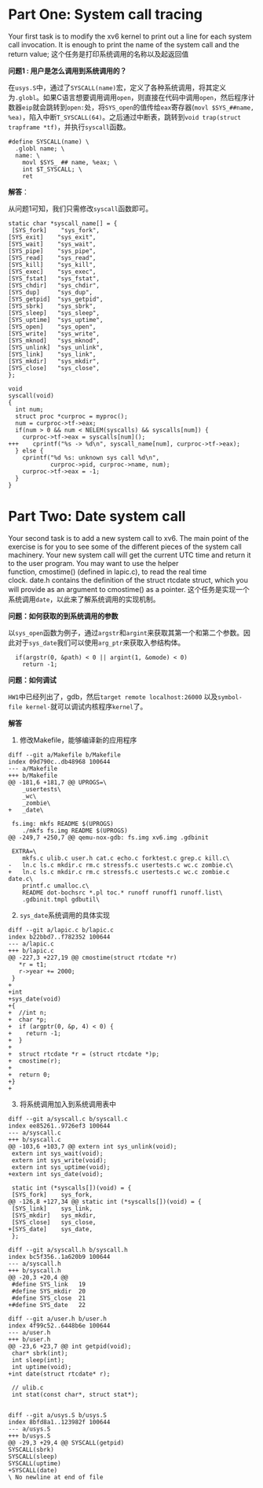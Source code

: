 # Part One: System call tracing
Your first task is to modify the xv6 kernel to print out a line for each system call invocation. It is enough to print the name of the system call and the return value;
这个任务是打印系统调用的名称以及起返回值

**问题1 : 用户是怎么调用到系统调用的？**

在`usys.S`中，通过了`SYSCALL(name)`宏，定义了各种系统调用，将其定义为`.globl`。如果C语言想要调用调用`open`，则直接在代码中调用`open`，然后程序计数器`eip`就会跳转到`open:`处，将`SYS_open`的值传给`eax`寄存器(`movl $SYS_##name, %ea)`，陷入中断`T_SYSCALL(64)`。之后通过中断表，跳转到`void trap(struct trapframe *tf)`，并执行`syscall`函数。
```
#define SYSCALL(name) \
  .globl name; \
  name: \
    movl $SYS_ ## name, %eax; \
    int $T_SYSCALL; \
    ret
```

**解答**：

从问题1可知，我们只需修改`syscall`函数即可。
```
static char *syscall_name[] = {
 [SYS_fork]    "sys_fork",
[SYS_exit]    "sys_exit",
[SYS_wait]    "sys_wait",
[SYS_pipe]    "sys_pipe",
[SYS_read]    "sys_read",
[SYS_kill]    "sys_kill",
[SYS_exec]    "sys_exec",
[SYS_fstat]   "sys_fstat",
[SYS_chdir]   "sys_chdir",
[SYS_dup]     "sys_dup",
[SYS_getpid]  "sys_getpid",
[SYS_sbrk]    "sys_sbrk",
[SYS_sleep]   "sys_sleep",
[SYS_uptime]  "sys_uptime",
[SYS_open]    "sys_open",
[SYS_write]   "sys_write",
[SYS_mknod]   "sys_mknod",
[SYS_unlink]  "sys_unlink",
[SYS_link]    "sys_link",
[SYS_mkdir]   "sys_mkdir",
[SYS_close]   "sys_close",
};

void
syscall(void)
{
  int num;
  struct proc *curproc = myproc();
  num = curproc->tf->eax;
  if(num > 0 && num < NELEM(syscalls) && syscalls[num]) {
    curproc->tf->eax = syscalls[num]();
+++    cprintf("%s -> %d\n", syscall_name[num], curproc->tf->eax);
  } else {
    cprintf("%d %s: unknown sys call %d\n",
            curproc->pid, curproc->name, num);
    curproc->tf->eax = -1;
  }
}
```



# Part Two: Date system call
Your second task is to add a new system call to xv6. The main point of the exercise is for you to see some of the different pieces of the system call machinery. Your new system call will get the current UTC time and return it to the user program. You may want to use the helper function, cmostime() (defined in lapic.c), to read the real time clock. date.h contains the definition of the struct rtcdate struct, which you will provide as an argument to cmostime() as a pointer.
这个任务是实现一个系统调用`date`，以此来了解系统调用的实现机制。

**问题：如何获取的到系统调用的参数**

以`sys_open`函数为例子，通过`argstr`和`argint`来获取其第一个和第二个参数。因此对于`sys_date`我们可以使用`arg_ptr`来获取入参结构体。
```
  if(argstr(0, &path) < 0 || argint(1, &omode) < 0)
    return -1;
```

**问题：如何调试**

`HW1`中已经列出了，gdb，然后`target remote localhost:26000`  以及`symbol-file kernel·`就可以调试内核程序`kernel`了。

**解答**
1. 修改Makefile，能够编译新的应用程序
```
diff --git a/Makefile b/Makefile
index 09d790c..db48968 100644
--- a/Makefile
+++ b/Makefile
@@ -181,6 +181,7 @@ UPROGS=\
 	_usertests\
 	_wc\
 	_zombie\
+	_date\
 
 fs.img: mkfs README $(UPROGS)
 	./mkfs fs.img README $(UPROGS)
@@ -249,7 +250,7 @@ qemu-nox-gdb: fs.img xv6.img .gdbinit
 
 EXTRA=\
 	mkfs.c ulib.c user.h cat.c echo.c forktest.c grep.c kill.c\
-	ln.c ls.c mkdir.c rm.c stressfs.c usertests.c wc.c zombie.c\
+	ln.c ls.c mkdir.c rm.c stressfs.c usertests.c wc.c zombie.c date.c\
 	printf.c umalloc.c\
 	README dot-bochsrc *.pl toc.* runoff runoff1 runoff.list\
 	.gdbinit.tmpl gdbutil\
```

2. `sys_date`系统调用的具体实现
```
diff --git a/lapic.c b/lapic.c
index b22bbd7..f782352 100644
--- a/lapic.c
+++ b/lapic.c
@@ -227,3 +227,19 @@ cmostime(struct rtcdate *r)
   *r = t1;
   r->year += 2000;
 }
+
+int
+sys_date(void)
+{
+  //int n;
+  char *p;
+  if (argptr(0, &p, 4) < 0) {
+    return -1;
+  }
+
+  struct rtcdate *r = (struct rtcdate *)p;
+  cmostime(r);
+
+  return 0;
+}
+
```

3. 将系统调用加入到系统调用表中

```
diff --git a/syscall.c b/syscall.c
index ee85261..9726ef3 100644
--- a/syscall.c
+++ b/syscall.c
@@ -103,6 +103,7 @@ extern int sys_unlink(void);
 extern int sys_wait(void);
 extern int sys_write(void);
 extern int sys_uptime(void);
+extern int sys_date(void);
 
 static int (*syscalls[])(void) = {
 [SYS_fork]    sys_fork,
@@ -126,8 +127,34 @@ static int (*syscalls[])(void) = {
 [SYS_link]    sys_link,
 [SYS_mkdir]   sys_mkdir,
 [SYS_close]   sys_close,
+[SYS_date]    sys_date,
 };
```

```
diff --git a/syscall.h b/syscall.h
index bc5f356..1a620b9 100644
--- a/syscall.h
+++ b/syscall.h
@@ -20,3 +20,4 @@
 #define SYS_link   19
 #define SYS_mkdir  20
 #define SYS_close  21
+#define SYS_date   22
```
```
diff --git a/user.h b/user.h
index 4f99c52..6448b6e 100644
--- a/user.h
+++ b/user.h
@@ -23,6 +23,7 @@ int getpid(void);
 char* sbrk(int);
 int sleep(int);
 int uptime(void);
+int date(struct rtcdate* r);
 
 // ulib.c
 int stat(const char*, struct stat*);
 
 ```
 ```
diff --git a/usys.S b/usys.S
index 8bfd8a1..123982f 100644
--- a/usys.S
+++ b/usys.S
@@ -29,3 +29,4 @@ SYSCALL(getpid)
 SYSCALL(sbrk)
 SYSCALL(sleep)
 SYSCALL(uptime)
+SYSCALL(date)
\ No newline at end of file
```
